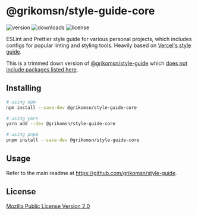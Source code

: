 # @grikomsn/style-guide-core

![version](https://badgen.net/npm/v/@grikomsn/style-guide-core)
![downloads](https://badgen.net/npm/dt/@grikomsn/style-guide-core)
![license](https://badgen.net/npm/license/@grikomsn/style-guide-core)

ESLint and Prettier style guide for various personal projects, which includes configs for popular linting and styling tools. Heavily based on [Vercel's style guide](https://github.com/vercel/style-guide).

This is a trimmed down version of [@grikomsn/style-guide](https://github.com/grikomsn/style-guide) which [does not include packages listed here](./scripts/trim-core.js).

## Installing

```sh
# using npm
npm install --save-dev @grikomsn/style-guide-core

# using yarn
yarn add --dev @grikomsn/style-guide-core

# using pnpm
pnpm install --save-dev @grikomsn/style-guide-core
```

## Usage

Refer to the main readme at https://github.com/grikomsn/style-guide.

## License

[Mozilla Public License Version 2.0](./LICENSE.txt)
